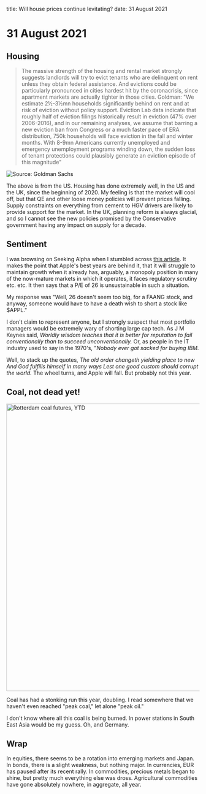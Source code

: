 title: Will house prices continue levitating?
date: 31 August 2021

# 31 August 2021

## Housing

> The massive strength of the housing and rental market strongly suggests landlords will try to evict tenants who are delinquent on rent unless they obtain federal assistance. And evictions could be particularly pronounced in cities hardest hit by the coronacrisis, since apartment markets are actually tighter in those cities. Goldman: "We estimate 2½-3½mn households significantly behind on rent and at risk of eviction without policy support. Eviction Lab data indicate that roughly half of eviction filings historically result in eviction (47% over 2006-2016), and in our remaining analyses, we assume that barring a new eviction ban from Congress or a much faster pace of ERA distribution, 750k households will face eviction in the fall and winter months. With 8-9mn Americans currently unemployed and emergency unemployment programs winding down, the sudden loss of tenant protections could plausibly generate an eviction episode of this magnitude"

![Source: Goldman Sachs]({attach}fbb84b9789b4f641fb7f21da4debde32.png)

The above is from the US. Housing has done extremely well, in the US and the UK, since the beginning of 2020. 
My feeling is that the market will cool off, but that QE and other loose money policies will prevent prices falling.
Supply constraints on everything from cement to HGV drivers are likely to provide support for the market.
In the UK, planning reform is always glacial, and so I cannot see the new policies promised by the Conservative government having any impact on supply for a decade.

## Sentiment

I was browsing on Seeking Alpha when I stumbled across [this article](https://seekingalpha.com/article/4452617-apples-stock-faces-a-massive-disconnect). It makes the point that Apple's best years are behind it, that it will struggle to maintain growth when it already has, arguably, a monopoly position in many of the now-mature markets in which it operates, it faces regulatory scrutiny etc. etc. It then says that a P/E of 26 is unsustainable in such a situation.

My response was "Well, 26 doesn't seem too big, for a FAANG stock, and anyway, someone would have to have a death wish to short a stock like $APPL." 

I don't claim to represent anyone, but I strongly suspect that most portfolio managers would be extremely wary of shorting large cap tech. As J M Keynes said, _Worldly wisdom teaches that it is better for reputation to fail conventionally than to succeed unconventionally._ Or, as people in the IT industry used to say in the 1970's, "_Nobody ever got sacked for buying IBM._

Well, to stack up the quotes, _The old order changeth yielding place to new And God fulfills himself in many ways Lest one good custom should corrupt the world._ The wheel turns, and Apple will fall. But probably not this year.

## Coal, not dead yet!

<img src="https://www.tradingview.com/x/fQQLbeBk/" alt="Rotterdam coal futures, YTD" width=750>

Coal has had a stonking run this year, doubling. I read somewhere that we haven't even reached "peak coal," let alone "peak oil."

I don't know where all this coal is being burned. In power stations in South East Asia would be my guess. Oh, and Germany.



## Wrap

In equities, there seems to be a rotation into emerging markets and Japan.
In bonds, there is a slight weakness, but nothing major.
In currencies, EUR has paused after its recent rally.
In commodities, precious metals began to shine, but pretty much everything else was dross.
Agricultural commodities have gone absolutely nowhere, in aggregate, all year.
